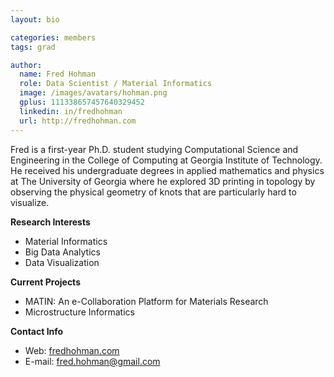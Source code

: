 ```yaml
---
layout: bio

categories: members
tags: grad

author:
  name: Fred Hohman
  role: Data Scientist / Material Informatics 
  image: /images/avatars/hohman.png
  gplus: 111338657457640329452 
  linkedin: in/fredhohman
  url: http://fredhohman.com
---
```

Fred is a first-year Ph.D. student studying Computational Science and Engineering in the College of Computing at Georgia Institute of Technology. He received his undergraduate degrees in applied mathematics and physics at The University of Georgia where he explored 3D printing in topology by observing the physical geometry of knots that are particularly hard to visualize.

**Research Interests**  

* Material Informatics  
* Big Data Analytics  
* Data Visualization

**Current Projects**  

* MATIN: An e-Collaboration Platform for Materials Research  
* Microstructure Informatics

**Contact Info**  

* Web: [fredhohman.com](http://fredhohman.com)  
* E-mail: fred.hohman@gmail.com
